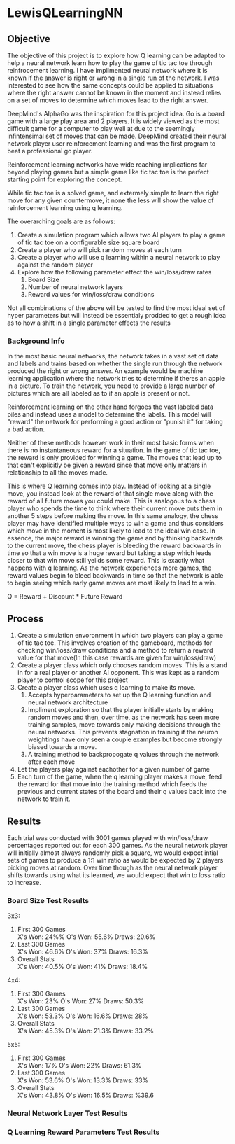 # LewisQLearningNN

<h2>Objective</h2>
The objective of this project is to explore how Q learning can be adapted to help a neural network learn how to play the game of tic tac toe through reinfrocement learning. I have implimented neural network where it is known if the answer is right or wrong in a single run of the network. I was interested to see how the same concepts could be applied to situations where the right answer cannot be known in the moment and instead relies on a set of moves to determine which moves lead to the right answer. 

DeepMind's AlphaGo was the inspiration for this project idea. Go is a board game with a large play area and 2 players. It is widely viewed as the most difficult game for a computer to play well at due to the seemingly infintensimal set of moves that can be made. DeepMind created their neural network player user reinforcement learning and was the first program to beat a professional go player.

Reinforcement learning networks have wide reaching implications far beyond playing games but a simple game like tic tac toe is the perfect starting point for exploring the concept.

While tic tac toe is a solved game, and extermely simple to learn the right move for any given countermove, it none the less will show the value of reinforcement learning using q learning.

The overarching goals are as follows:
<ol>
  <li> Create a simulation program which allows two AI players to play a game of tic tac toe on a configurable size square board</li>
  <li>Create a player who will pick random moves at each turn</li>
  <li>Create a player who will use q learning within a neural network to play against the random player</li>
  <li>Explore how the following parameter effect the win/loss/draw rates
    <ol>
      <li>Board Size</li>
      <li>Number of neural network layers</li>
      <li>Reward values for win/loss/draw conditions</li>
     </ol>
  </li>
  </ol>
  Not all combinations of the above will be tested to find the most ideal set of hyper parameters but will instead be essentialy prodded to get a rough idea as to how a shift in a single parameter effects the results

<h3>Background Info</h3>
In the most basic neural networks, the network takes in a vast set of data and labels and trains based on whether the single run through the network produced the right or wrong answer. An example would be machine learning application where the network tries to determine if theres an apple in a picture. To train the network, you need to provide a large number of pictures which are all labeled as to if an apple is present or not.

Reinforcement learning on the other hand forgoes the vast labeled data piles and instead uses a model to determine the labels. This model will "reward" the network for performing a good action or "punish it" for taking a bad action. 

Neither of these methods however work in their most basic forms when there is no instantaneous reward for a situation. In the game of tic tac toe, the reward is only provided for winning a game. The moves that lead up to that can't explicitly be given a reward since that move only matters in relationship to all the moves made.

This is where Q learning comes into play. Instead of looking at a single move, you instead look at the reward of that single move along with the reward of all future moves you could make. This is analogous to a chess player who spends the time to think where their current move puts them  in another 5 steps before making the move. In this same analogy, the chess player may have identified multiple ways to win a game and thus considers which move in the moment is most likely to lead to the ideal win case. In essence, the major reward is winning the game and by thinking backwards to the current move, the chess player is bleeding the reward backwards in time so that a win move is a huge reward but taking a step which leads closer to that win move still yeilds some reward. This is exactly what happens with q learning. As the network experiences more games, the reward values begin to bleed backwards in time so that the network is able to begin seeing which early game moves are most likely to lead to a win.


Q = Reward + Discount * Future Reward

<h2>Process</h2>
<ol>
<li>Create a simulation envoronment in which two players can play a game of tic tac toe. This involves creation of the gameboard, methods for checking win/loss/draw conditions and a method to return a reward value for that move(In this case rewards are given for win/loss/draw)</li>
<li>Create a player class which only chooses random moves. This is a stand in for a real player or another AI opponent. This was kept as a random player to control scope for this project</li>
<li>Create a player class which uses q learning to make its move.
  <ol>
    <li>Accepts hyperparameters to set up the Q learning function and neural network architecture</li>
    <li>Impliment exploration so that the player initially starts by making random moves and then, over time, as the network has seen           more training samples, move towards only making decisions through the neural networks. This prevents stagnation in training if            the neuron weightings have only seen a couple examples but become strongly biased towards a move.</li>
    <li>A training method to backpropogate q values through the network after each move</li>
  </ol>
  </li>
<li>Let the players play against eachother for a given number of game</li>
<li>Each turn of the game, when the q learning player makes a move, feed the reward for that move into the training method which feeds the previous and current states of the board and their q values back into the network to train it.</li>
</ol>

<h2>Results</h2>
Each trial was conducted with 3001 games played with win/loss/draw percentages reported out for each 300 games. As the neural network player will initially almost always randomly pick a square, we would expect intial sets of games to produce a 1:1 win ratio as would be expected by 2 players picking moves at random. Over time though as the neural network player shifts towards using what its learned, we would expect that win to loss ratio to increase.

<h3>Board Size Test Results</h3>
3x3:
<ol>
  <li>First 300 Games</li>
  X's Won: 24%%   O's Won: 55.6%  Draws: 20.6%
  <li>Last 300 Games</li>
  X's Won: 46.6%   O's Won: 37%  Draws: 16.3%
  <li>Overall Stats</li>  
  X's Won: 40.5%   O's Won: 41%  Draws: 18.4%
</ol>
4x4:
<ol>
  <li>First 300 Games</li>
  X's Won: 23%   O's Won: 27%  Draws: 50.3%
  <li>Last 300 Games</li>
  X's Won: 53.3%   O's Won: 16.6%  Draws: 28%
  <li>Overall Stats</li>  
  X's Won: 45.3%   O's Won: 21.3%  Draws: 33.2%
</ol>
5x5:
<ol>
  <li>First 300 Games</li>
  X's Won: 17%   O's Won: 22%  Draws: 61.3%
  <li>Last 300 Games</li>
  X's Won: 53.6%   O's Won: 13.3%  Draws: 33%
  <li>Overall Stats</li>  
  X's Won: 43.8%   O's Won: 16.5%  Draws: %39.6
</ol>

<h3>Neural Network Layer Test Results</h3>

<h3>Q Learning Reward Parameters  Test Results</h3>



